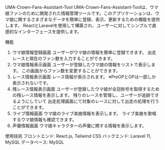 UMA-Crown-Fans-Assistant-Tool
UMA-Crown-Fans-Assistant-Toolは、ウマ娘ファンのために開発された情報管理ツールです。このアプリケーションは、ウマ娘に関するさまざまなデータを簡単に登録、表示、更新するための機能を提供します。
ReactとLaravelを使用して構築され、ユーザーに対してシンプルで直感的なインターフェースを提供します。

機能
1. ウマ娘情報登録画面
ユーザーがウマ娘の情報を簡単に登録できます。
出走レースと現在のファン数を入力することができます。
2. ウマ娘情報表示画面
ユーザーが登録したウマ娘の情報をリストで表示します。
この画面からファン数を変更することができます。
3. レース情報表示画面
レース情報が表示されます。
※PreOPとOPは一部しか表示されないです。
4. 残レース情報表示画面
ユーザーが登録したウマ娘が全冠称号を取得するための残レース情報を表示します。
残りのレースを管理し、ユーザーが追跡できるようにしていて
出走処理画面にて対象のレースに対して出走の処理を行うことができます。
5. ライブ情報画面
ウマ娘のライブ楽曲情報を表示します。
ライブ楽曲を歌唱するウマ娘情報も確認できます。
6. 声優情報画面
ウマ娘キャラクターの声優に関する情報を表示します。

使用技術
フロントエンド: React.js, Tailwind CSS
バックエンド: Laravel 11, MySQL
データベース: MySQL
